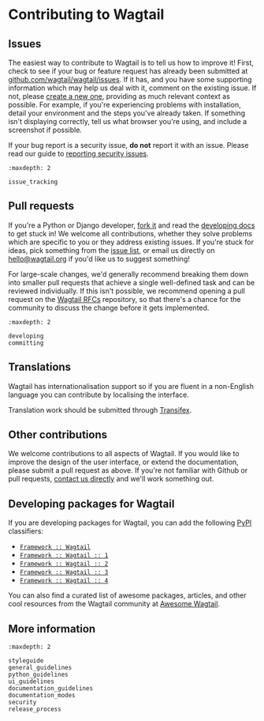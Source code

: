 # Contributing to Wagtail

## Issues

The easiest way to contribute to Wagtail is to tell us how to improve it! First, check to see if your bug or feature request has already been submitted at [github.com/wagtail/wagtail/issues](https://github.com/wagtail/wagtail/issues). If it has, and you have some supporting information which may help us deal with it, comment on the existing issue. If not, please [create a new one](https://github.com/wagtail/wagtail/issues/new), providing as much relevant context as possible. For example, if you're experiencing problems with installation, detail your environment and the steps you've already taken. If something isn't displaying correctly, tell us what browser you're using, and include a screenshot if possible.

If your bug report is a security issue, **do not** report it with an issue. Please read our ​guide to [reporting security issues](security).

```{toctree}
:maxdepth: 2

issue_tracking
```

## Pull requests

If you're a Python or Django developer, [fork it](https://github.com/wagtail/wagtail/) and read the [developing docs](developing_for_wagtail) to get stuck in! We welcome all contributions, whether they solve problems which are specific to you or they address existing issues. If you're stuck for ideas, pick something from the [issue list](https://github.com/wagtail/wagtail/issues?q=is%3Aopen), or email us directly on [hello@wagtail.org](mailto:hello@wagtail.org) if you'd like us to suggest something!

For large-scale changes, we'd generally recommend breaking them down into smaller pull requests that achieve a single well-defined task and can be reviewed individually. If this isn't possible, we recommend opening a pull request on the [Wagtail RFCs](https://github.com/wagtail/rfcs/) repository, so that there's a chance for the community to discuss the change before it gets implemented.

```{toctree}
:maxdepth: 2

developing
committing
```

## Translations

Wagtail has internationalisation support so if you are fluent in a non-English language you can contribute by localising the interface.

Translation work should be submitted through [Transifex](https://explore.transifex.com/torchbox/wagtail/).

## Other contributions

We welcome contributions to all aspects of Wagtail. If you would like to improve the design of the user interface, or extend the documentation, please submit a pull request as above. If you're not familiar with Github or pull requests, [contact us directly](mailto:hello@wagtail.org) and we'll work something out.

## Developing packages for Wagtail

If you are developing packages for Wagtail, you can add the following [PyPI](https://pypi.org/) classifiers:

-   [`Framework :: Wagtail`](https://pypi.org/search/?c=Framework+%3A%3A+Wagtail)
-   [`Framework :: Wagtail :: 1`](https://pypi.org/search/?c=Framework+%3A%3A+Wagtail+%3A%3A+1)
-   [`Framework :: Wagtail :: 2`](https://pypi.org/search/?c=Framework+%3A%3A+Wagtail+%3A%3A+2)
-   [`Framework :: Wagtail :: 3`](https://pypi.org/search/?c=Framework+%3A%3A+Wagtail+%3A%3A+3)
-   [`Framework :: Wagtail :: 4`](https://pypi.org/search/?c=Framework+%3A%3A+Wagtail+%3A%3A+4)

You can also find a curated list of awesome packages, articles, and other cool resources from the Wagtail community at [Awesome Wagtail](https://github.com/springload/awesome-wagtail).

## More information

```{toctree}
:maxdepth: 2

styleguide
general_guidelines
python_guidelines
ui_guidelines
documentation_guidelines
documentation_modes
security
release_process
```
